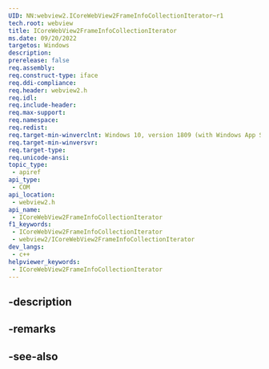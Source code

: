 ```yaml
---
UID: NN:webview2.ICoreWebView2FrameInfoCollectionIterator~r1
tech.root: webview
title: ICoreWebView2FrameInfoCollectionIterator
ms.date: 09/20/2022
targetos: Windows
description: 
prerelease: false
req.assembly: 
req.construct-type: iface
req.ddi-compliance: 
req.header: webview2.h
req.idl: 
req.include-header: 
req.max-support: 
req.namespace: 
req.redist: 
req.target-min-winverclnt: Windows 10, version 1809 (with Windows App SDK 1.1 or later)
req.target-min-winversvr: 
req.target-type: 
req.unicode-ansi: 
topic_type:
 - apiref
api_type:
 - COM
api_location:
 - webview2.h
api_name:
 - ICoreWebView2FrameInfoCollectionIterator
f1_keywords:
 - ICoreWebView2FrameInfoCollectionIterator
 - webview2/ICoreWebView2FrameInfoCollectionIterator
dev_langs:
 - c++
helpviewer_keywords:
 - ICoreWebView2FrameInfoCollectionIterator
---
```


## -description

## -remarks

## -see-also

